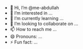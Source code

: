 - 👋 Hi, I’m @me-abdullah
- 👀 I’m interested in ...
- 🌱 I’m currently learning ...
- 💞️ I’m looking to collaborate on ...
- 📫 How to reach me ...
- 😄 Pronouns: ...
- ⚡ Fun fact: ...

<!---
me-abdullah/me-abdullah is a ✨ special ✨ repository because its `README.md` (this file) appears on your GitHub profile.
You can click the Preview link to take a look at your changes.
--->
